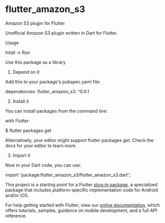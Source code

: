 # flutter_amazon_s3

Amazon S3 plugin for Flutter

Unofficial Amazon S3 plugin written in Dart for Flutter.

Usage

Intall -> Run

Use this package as a library

1. Depend on it

Add this to your package's pubspec.yaml file:

dependencies:
  flutter_amazon_s3: ^0.0.1

2. Install it

You can install packages from the command line:

with Flutter:

$ flutter packages get

Alternatively, your editor might support flutter packages get. Check the docs for your editor to learn more.

3. Import it

Now in your Dart code, you can use:

import 'package:flutter_amazon_s3/flutter_amazon_s3.dart';

This project is a starting point for a Flutter
[plug-in package](https://flutter.io/developing-packages/),
a specialized package that includes platform-specific implementation code for
Android and/or iOS.

For help getting started with Flutter, view our 
[online documentation](https://flutter.io/docs), which offers tutorials, 
samples, guidance on mobile development, and a full API reference.
